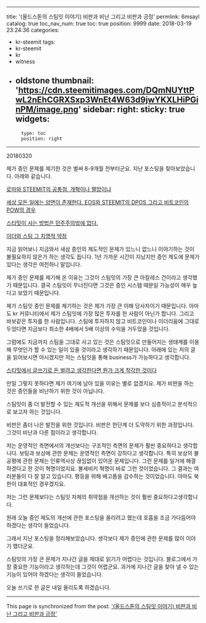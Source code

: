 
---
title: '(올드스톤의 스팀잇 이야기) 비판과 비난 그리고 비판과 긍정'
permlink: 6msayl
catalog: true
toc_nav_num: true
toc: true
position: 9999
date: 2018-03-19 23:24:36
categories:
- kr-steemit
tags:
- kr-steemit
- kr
- witness
- oldstone
thumbnail: 'https://cdn.steemitimages.com/DQmNUYttPwL2nEhCGRXSxp3WnEt4W63d9jwYKXLHiPGinPM/image.png'
sidebar:
    right:
        sticky: true
widgets:
    -
        type: toc
        position: right
---


20180320

제가 증인 문제를 제기한 것은 벌써 8-9개월 전부터군요. 지난 포스팅을 찾아보았습니다. 아래와 같습니다.


[로마와 STEEMIT의 공통점, 개혁이나 멸망이냐](https://steemit.com/coinkorea/@oldstone/steemit) 

[세상 모든 일에는 양면이 존재한다. EOS와 STEEMIT의 DPOS 그리고 비트코인의 POW의 경우](https://steemit.com/coinkorea/@oldstone/eos-steemit-dpos-pow) 

[스티밋이 사는 방법은 민주주의밖에 없다.](https://steemit.com/coinkorea/@oldstone/3xc26f) 

[이더와 스팀 그 치명적 약점](https://steemit.com/coinkorea/@oldstone/221w2m)

지금 읽어보니 지금와서 새삼 증인의 제도적인 문제가 있느니 없느니 이야기하는 것이 불필요하지 않은가 하는 생각도 듭니다. 1년 가까운 시간이 지났지만 증인 제도에 문제가 있다는 생각은 여전하니 말입니다.

제가 증인 문제를 제기해 온 이유는 그것이 스팀잇의 가장 큰 아킬레스 건이라고 생각했기 때문입니다. 결국 스팀잇이 무너진다면 그것은 증인 시스템 때문일 가능성이 매우 높다고 보았기 때문입니다. 

제가 스팀잇 증인 문제를 제기하는 것은 제가 가장 큰 이해 당사자이기 때문입니다. 아마도 kr 커뮤니티에서 제가 스팀잇에 가장 많은 투자를 한 사람이 아닌가 합니다. 그리고 바보같은 투자를 한 사람입니다. 스팀에 투자하지 않고 비트코인이나 이더리움에 그대로 두었다면 지금보다 최소한 4배에서 5배 이상의 수익을 거두었을 것입니다.

그럼에도 지금까지 스팀을 그대로 사고 있는 것은 스팀잇으로 만들어지는 생태계를 이용해 무엇인가 할 수 있는 일이 있을 것이라고 생각하기 때문입니다. 아래에 있는 저의 글을 읽어보시면 아시겠지만 저는 스팀잇을 통해 business가 가능하다고 생각합니다. 

[스티밋에서 글쓰기로 돈 벌려고 생각한다면 뭔가 크게 착각한 것이다](https://steemit.com/kr-newbie/@oldstone/3ippuw)

만일 그렇지 못하다면 제가 여기에 남아 있을 이유는 별로 없겠지요. 제가 비판을 하는 것은 증인들을 비난하기 위한 것이 아닙니다. 

스팀잇이 좀 더 발전할 수 있는 제도적 개선을 위해서 문제를 보다 심층적이고 분석적으로 보고자 하는 것입니다. 

비판은 좀더 나은 발전을 위한 것입니다. 비판은 한단계 더 도약하기 위한 과정입니다. 그것이 비난과 다른 점이라고 생각합니다. 

저는 운영적인 측면에서의 개선보다는 구조적인 측면의 문제가 훨씬 중요하다고 생각합니다. 보팅과 보상에 관한 문제는 운영적인 측면이 강하다고 생각합니다. 특히 보상의 불공평에 관한 문제는 인류역사상 끊임없이 있어온 문제입니다. 그런 문제를 일거에 해결하겠다고 한 것이 혁명이었지요. 볼세비키 혁명이 바로 그런 것이었습니다. 그 결과는 여러분들이 다 잘 알고 있습니다. 평등을 위해 배고픔을 감수하는 것이었습니다. 아마도 북한이 대표적인 경우겠지요.

저는 그런 문제보다는 스팀잇 자체의 취약점을 개선하는 것이 훨씬 중요하다고생각합니다. 

원래 오늘 증인 제도의 개선에 관한 포스팅을 올리려고 했는데 호흡을 조금 가다듬어야 하겠다는 생각이 들었습니다. 

그래서 지난 포스팅을 정리해보았습니다. 생각보다 제가 증인에 관한 문제를 많이 이야기 했더군요. 

스팀잇의 가장 큰 문제가 지나간 글을 제대로 읽기가 어렵다는 것입니다. 블로그에서 가장 중요한 기능이라고 생각하는데 그것이 어렵군요. 과거에 지나간 글을 찾아 낼 수 있는 기능이 있어야 하겠다는 생각이 들었습니다. 

오늘 쓰기로 한 글은 내일 올리도록 하겠습니다.

- - -

This page is synchronized from the post: ['(올드스톤의 스팀잇 이야기) 비판과 비난 그리고 비판과 긍정'](https://steemit.com/@oldstone/6msayl)
